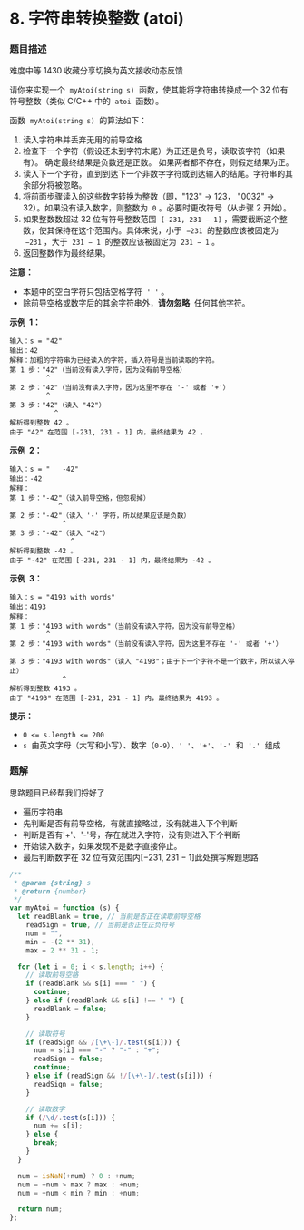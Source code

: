# 8. 字符串转换整数 (atoi)

### 题目描述

难度中等 1430 收藏分享切换为英文接收动态反馈

请你来实现一个  `myAtoi(string s)`  函数，使其能将字符串转换成一个 32 位有符号整数（类似 C/C++ 中的  `atoi`  函数）。

函数  `myAtoi(string s)`  的算法如下：

1. 读入字符串并丢弃无用的前导空格
2. 检查下一个字符（假设还未到字符末尾）为正还是负号，读取该字符（如果有）。 确定最终结果是负数还是正数。 如果两者都不存在，则假定结果为正。
3. 读入下一个字符，直到到达下一个非数字字符或到达输入的结尾。字符串的其余部分将被忽略。
4. 将前面步骤读入的这些数字转换为整数（即，"123" -> 123， "0032" -> 32）。如果没有读入数字，则整数为  `0` 。必要时更改符号（从步骤 2 开始）。
5. 如果整数数超过 32 位有符号整数范围  `[−231, 231 − 1]` ，需要截断这个整数，使其保持在这个范围内。具体来说，小于  `−231`  的整数应该被固定为  `−231` ，大于  `231 − 1`  的整数应该被固定为  `231 − 1` 。
6. 返回整数作为最终结果。

**注意：**

- 本题中的空白字符只包括空格字符  `' '` 。
- 除前导空格或数字后的其余字符串外，**请勿忽略**  任何其他字符。

**示例  1：**

```
输入：s = "42"
输出：42
解释：加粗的字符串为已经读入的字符，插入符号是当前读取的字符。
第 1 步："42"（当前没有读入字符，因为没有前导空格）
         ^
第 2 步："42"（当前没有读入字符，因为这里不存在 '-' 或者 '+'）
         ^
第 3 步："42"（读入 "42"）
           ^
解析得到整数 42 。
由于 "42" 在范围 [-231, 231 - 1] 内，最终结果为 42 。
```

**示例  2：**

```
输入：s = "   -42"
输出：-42
解释：
第 1 步："-42"（读入前导空格，但忽视掉）
            ^
第 2 步："-42"（读入 '-' 字符，所以结果应该是负数）
             ^
第 3 步："-42"（读入 "42"）
               ^
解析得到整数 -42 。
由于 "-42" 在范围 [-231, 231 - 1] 内，最终结果为 -42 。

```

**示例  3：**

```
输入：s = "4193 with words"
输出：4193
解释：
第 1 步："4193 with words"（当前没有读入字符，因为没有前导空格）
         ^
第 2 步："4193 with words"（当前没有读入字符，因为这里不存在 '-' 或者 '+'）
         ^
第 3 步："4193 with words"（读入 "4193"；由于下一个字符不是一个数字，所以读入停止）
             ^
解析得到整数 4193 。
由于 "4193" 在范围 [-231, 231 - 1] 内，最终结果为 4193 。

```

**提示：**

- `0 <= s.length <= 200`
- `s`  由英文字母（大写和小写）、数字（`0-9`）、`' '`、`'+'`、`'-'`  和  `'.'`  组成

### 题解

思路题目已经帮我们捋好了

- 遍历字符串
- 先判断是否有前导空格，有就直接略过，没有就进入下个判断
- 判断是否有'+'、'-'号，存在就进入字符，没有则进入下个判断
- 开始读入数字，如果发现不是数字直接停止。
- 最后判断数字在 32 位有效范围内[−231, 231 − 1]此处撰写解题思路

```jsx
/**
 * @param {string} s
 * @return {number}
 */
var myAtoi = function (s) {
  let readBlank = true, // 当前是否正在读取前导空格
    readSign = true, // 当前是否正在正负符号
    num = "",
    min = -(2 ** 31),
    max = 2 ** 31 - 1;

  for (let i = 0; i < s.length; i++) {
    // 读取前导空格
    if (readBlank && s[i] === " ") {
      continue;
    } else if (readBlank && s[i] !== " ") {
      readBlank = false;
    }

    // 读取符号
    if (readSign && /[\+\-]/.test(s[i])) {
      num = s[i] === "-" ? "-" : "+";
      readSign = false;
      continue;
    } else if (readSign && !/[\+\-]/.test(s[i])) {
      readSign = false;
    }

    // 读取数字
    if (/\d/.test(s[i])) {
      num += s[i];
    } else {
      break;
    }
  }

  num = isNaN(+num) ? 0 : +num;
  num = +num > max ? max : +num;
  num = +num < min ? min : +num;

  return num;
};
```
